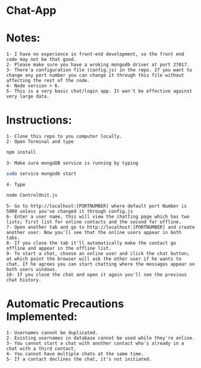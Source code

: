 # Chat-App

# Notes:
    1- I have no experience in front-end development, so the front end code may not be that good.
    2- Please make sure you have a wroking mongodb driver at port 27017.
    3- There'a configuration file (config.js) in the repo. If you want to change any port number you can change it through this file without affecting the rest of the code.
    4- Node version > 6.
    5- This is a very basic chat/login app. It won't be effective against very large data.

# Instructions:
    1- Clone this repo to you computer locally.
    2- Open Terminal and type
```sh
npm install
```
    3- Make sure mongoDB service is running by typing
```sh
sudo service mongodb start
```

    4- Type
```sh
node ControlUnit.js
```
    5- Go to http://localhost:[PORTNUMBER] where default port Number is 5000 unless you've changed it through config.js
    6- Enter a user name, this will view the chatting page which has two lists; first list for online contacts and the second for offline.
    7- Open another tab and go to http://localhost:[PORTNUMBER] and create another user. Now you'll see that the online users appear in both tabs.
    8- If you close the tab it'll automatically make the contact go offline and appear in the offline list.
    9- To start a chat, choose an online user and click the chat button; at which point the browser will ask the other user if he wants to chat. If he agrees you can start chatting where the messages appear on both users windows.
    10- If you close the chat and open it again you'll see the previous chat history.

# Automatic Precautions Implemented:
    1- Usernames cannot be duplicated.
    2- Existing usernames in database cannot be used while they're online.
    3- You cannot start a chat with another contact who's already in a chat with a third contact.
    4- You cannot have multiple chats at the same time.
    5- If a contact declines the chat, it's not initiated.

